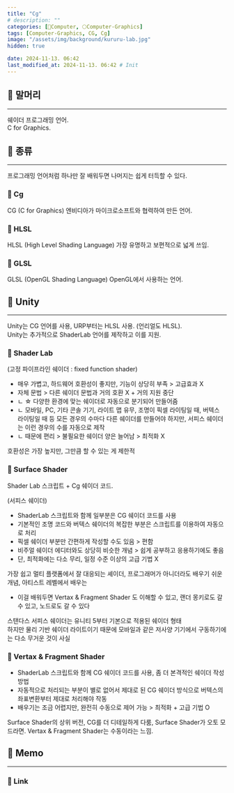 ```yaml
---
title: "Cg"
# description: ""
categories: [💫Computer, 🌕Computer-Graphics]
tags: [Computer-Graphics, CG, Cg]
image: "/assets/img/background/kururu-lab.jpg"
hidden: true

date: 2024-11-13. 06:42
last_modified_at: 2024-11-13. 06:42 # Init
---
```


## 💫 말머리

---

쉐이더 프로그래밍 언어.  
C for Graphics.  

## 💫 종류

---

프로그래밍 언어처럼 하나만 잘 배워두면 나머지는 쉽게 터득할 수 있다.  

### 🫧 Cg

CG (C for Graphics) 엔비디아가 마이크로소프트와 협력하여 만든 언어.

### 🫧 HLSL

HLSL (High Level Shading Language) 가장 유명하고 보편적으로 넓게 쓰임.  

### 🫧 GLSL

GLSL (OpenGL Shading Language) OpenGL에서 사용하는 언어.  

## 💫 Unity

---

Unity는 CG 언어를 사용, URP부터는 HLSL 사용. (언리얼도 HLSL).  
Unity는 추가적으로 ShaderLab 언어를 제작하고 이를 지원.  

### 🫧 Shader Lab

(고정 파이프라인 쉐이더 : fixed function shader)

- 매우 가볍고, 하드웨어 호환성이 좋지만, 기능이 상당히 부족 > 고급효과 X
- 자체 문법 > 다른 쉐이더 문법과 거의 호환 X + 거의 지원 중단
- ㄴ ☆ 다양한 환경에 맞는 쉐이더로 자동으로 분기되어 만들어줌
- ㄴ 모바일, PC, 기타 콘솔 기기, 라이트 맵 유무, 조명이 픽셀 라이팅일 때, 버텍스 라이팅일 때 등 모든 경우의 수마다 다른 쉐이더를 만들어야 하지만, 서피스 쉐이더는 이런 경우의 수를 자동으로 제작
- ㄴ 때문에 편리 > 불필요한 쉐이더 양은 늘어남 > 최적화 X

호환성은 가장 높지만, 그만큼 할 수 있는 게 제한적

### 🫧 Surface Shader

Shader Lab 스크립트 + Cg 쉐이더 코드.  

(서피스 쉐이더)

- ShaderLab 스크립트와 함께 일부분은 CG 쉐이더 코드를 사용
- 기본적인 조명 코드와 버텍스 쉐이더의 복잡한 부분은 스크립트를 이용하여 자동으로 처리
- 픽셀 쉐이더 부분만 간편하게 작성할 수도 있음 > 편함
- 비주얼 쉐이더 에디터와도 상당히 비슷한 개념 > 쉽게 공부하고 응용하기에도 좋음
- 단, 최적화에는 다소 무리, 일정 수준 이상의 고급 기법 X

가장 쉽고 멀티 플랫폼에서 잘 대응되는 셰이더, 프로그래머가 아니더라도 배우기 쉬운 개념, 아티스트 레벨에서 배우는

- 이걸 배워두면 Vertax & Fragment Shader 도 이해할 수 있고, 랜더 몽키로도 갈 수 있고, 노드로도 갈 수 있다

스탠다스 서피스 쉐이더는 유니티 5부터 기본으로 적용된 쉐이더 형태  
하지만 물리 기반 쉐이더 라이트이기 때문에 모바일과 같은 저사양 기기에서 구동하기에는 다소 무거운 것이 사실

### 🫧 Vertax & Fragment Shader

- ShaderLab 스크립트와 함께 CG 쉐이더 코드를 사용, 좀 더 본격적인 쉐이더 작성 방법
- 자동적으로 처리되는 부분이 별로 없어서 제대로 된 CG 쉐이더 방식으로 버텍스의 좌표변환부터 제대로 처리해야 작동
- 배우기는 조금 어렵지만, 완전히 수동으로 제어 가능 > 최적화 + 고급 기법 O

Surface Shader의 상위 버전, CG를 더 디테일하게 다룸, Surface Shader가 오토 모드라면. Vertax & Fragment Shader는 수동이라는 느낌.  

## 💫 Memo

---

### 🫧 Link
